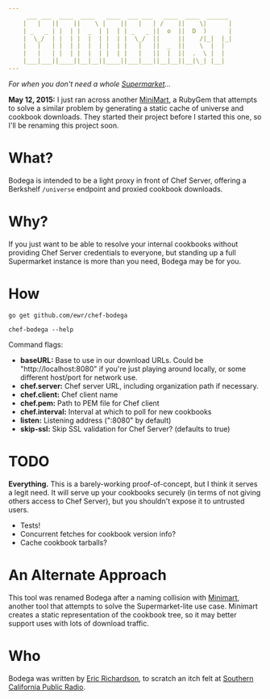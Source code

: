 ```yaml
---
     ___ ___  ____  ____   ____  ___ ___   ____  ____  ______
    |   |   ||    ||    \ |    ||   |   | /    ||    \|      |
    | _   _ | |  | |  _  | |  | | _   _ ||  o  ||  D  )      |
    |  \_/  | |  | |  |  | |  | |  \_/  ||     ||    /|_|  |_|
    |   |   | |  | |  |  | |  | |   |   ||  _  ||    \  |  |
    |   |   | |  | |  |  | |  | |   |   ||  |  ||  .  \ |  |
    |___|___||____||__|__||____||___|___||__|__||__|\_| |__|
---
```


_For when you don't need a whole [Supermarket](https://supermarket.chef.io)..._

__May 12, 2015:__ I just ran across another [MiniMart](http://electric-it.github.io/minimart/), 
a RubyGem that attempts to solve a similar problem by generating a static cache of universe 
and cookbook downloads. They started their project before I started this one, so I'll be 
renaming this project soon.

# What?

Bodega is intended to be a light proxy in front of Chef Server, offering a
Berkshelf `/universe` endpoint and proxied cookbook downloads.

# Why?

If you just want to be able to resolve your internal cookbooks without
providing Chef Server credentials to everyone, but standing up a full
Supermarket instance is more than you need, Bodega may be for you.

# How

`go get github.com/ewr/chef-bodega`

`chef-bodega --help`

Command flags:

* __baseURL:__ Base to use in our download URLs. Could be "http://localhost:8080"
    if you're just playing around locally, or some different host/port for
    network use.
* __chef.server:__ Chef server URL, including organization path if necessary.
* __chef.client:__ Chef client name
* __chef.pem:__ Path to PEM file for Chef client
* __chef.interval:__ Interval at which to poll for new cookbooks
* __listen:__ Listening address (":8080" by default)
* __skip-ssl:__ Skip SSL validation for Chef Server? (defaults to true)


# TODO

__Everything.__ This is a barely-working proof-of-concept, but I think it
serves a legit need. It will serve up your cookbooks securely (in terms of
not giving others access to Chef Server), but you shouldn't expose it to
untrusted users.

* Tests!
* Concurrent fetches for cookbook version info?
* Cache cookbook tarballs?

# An Alternate Approach

This tool was renamed Bodega after a naming collision with
[Minimart](https://github.com/electric-it/minimart), another tool that
attempts to solve the Supermarket-lite use case. Minimart creates a static
representation of the cookbook tree, so it may better support uses with lots
of download traffic.

# Who

Bodega was written by [Eric Richardson](http://ewr.is), to scratch an
itch felt at [Southern California Public Radio](http://www.scpr.org).
